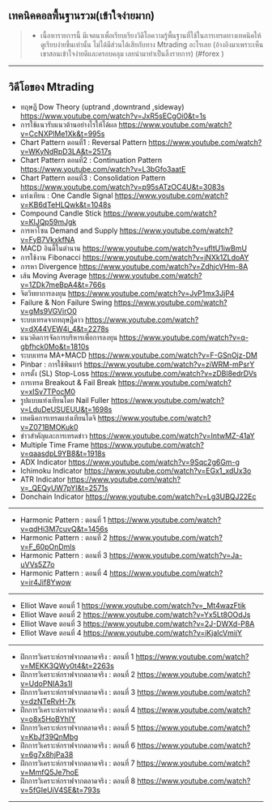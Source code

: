## เทคนิคคอลพื้นฐานรวม(เข้าใจง่ายมาก)
 > - เนื้อหารายการนี้ มีเจตนาเพื่อเรียบเรียงวิดีโอความรู้พื้นฐานที่ใช้ในการเทรดทางเทคนิคให้ดูเรียบง่ายขึ้นเท่านั้น ไม่ได้มีส่วนได้เสียกับทาง Mtrading อะไรเลย (อ้างอิงมาเพราะเห็นเขาสอนเข้าใจง่ายดีและครอบคลุม เลยนำมาทำเป็นลิ้งรายการ) (#forex )
 ---
## วิดีโอของ Mtrading
 - ทฤษฎี Dow Theory (uptrand ,downtrand ,sideway) https://www.youtube.com/watch?v=JxR5sECgOi0&t=1s
 - การใช้แนวรับแนวต้านอย่างไรให้ได้ผล https://www.youtube.com/watch?v=CcNXPlMe1Xk&t=995s
 - Chart Pattern ตอนที่1 : Reversal Pattern https://www.youtube.com/watch?v=WKyNdRpD3LA&t=2517s
 - Chart Pattern ตอนที่2 : Continuation Pattern https://www.youtube.com/watch?v=L3bGfo3aatE
 - Chart Pattern ตอนที่3 : Consolidation Pattern https://www.youtube.com/watch?v=p95sATzOC4U&t=3083s
 - แท่งเทียน : One Candle Signal https://www.youtube.com/watch?v=KB6dTeHLQwk&t=1048s
 - Compound Candle Stick https://www.youtube.com/watch?v=KlJQp59mJgk
 - การหาโซน Demand and Supply https://www.youtube.com/watch?v=FyB7VkxkfNA
 - MACD อินดี้ในตำนาน https://www.youtube.com/watch?v=ufltU1iwBmU
 - การใช้งาน Fibonacci https://www.youtube.com/watch?v=jNXk1ZLdoAY
 - การหา Divergence https://www.youtube.com/watch?v=ZdhjcVHm-8A
 - เส้น Moving Average https://www.youtube.com/watch?v=1ZDk7meBpA4&t=766s
 - จิตวิทยาการลงทุน https://www.youtube.com/watch?v=JvP1mx3JjP4
 - Failure & Non Failure Swing https://www.youtube.com/watch?v=gMs9VGVirO0
 - ระบบเทรดจากทฤษฎีดาว https://www.youtube.com/watch?v=dX44VEW4i_4&t=2278s
 - แนวคิดการจัดการบริหารเพื่อการลงทุน https://www.youtube.com/watch?v=q-gbfhck0Mo&t=1810s
 - ระบบเทรด MA+MACD https://www.youtube.com/watch?v=F-GSnOjz-DM
 - Pinbar : การใช้พินบาร์ https://www.youtube.com/watch?v=ziWRM-mPsrY
 - การตั้ง (SL) Stop-Loss https://www.youtube.com/watch?v=zDBl8edrDVs
 - การเทรด Breakout & Fail Break https://www.youtube.com/watch?v=xISv7TPocM0
 - รูปแบบแท่งเทียนโดย Nail Fuller https://www.youtube.com/watch?v=LduDeUSUEUU&t=1698s
 - เทคนิคการเทรดแท่งเทียนโดจิ https://www.youtube.com/watch?v=Z071BMOKuk0
 - ข่าวสำคัญและการเทรดข่าว https://www.youtube.com/watch?v=IntwMZ-41aY
 - Multiple Time Frame https://www.youtube.com/watch?v=qaasdpL9YB8&t=1918s
 - ADX Indicator https://www.youtube.com/watch?v=9Sqc2g6Gm-g
 - Ichimoku Indicator https://www.youtube.com/watch?v=EGx1_xdUx3o
 - ATR Indicator https://www.youtube.com/watch?v=_QEQyUW7pYI&t=2571s
 - Donchain Indicator https://www.youtube.com/watch?v=Lg3UBQJ22Ec
 ---
 - Harmonic Pattern : ตอนที่ 1 https://www.youtube.com/watch?v=qdHi3M7cuvQ&t=1456s
 - Harmonic Pattern : ตอนที่ 2 https://www.youtube.com/watch?v=F_60pOnDmls
 - Harmonic Pattern : ตอนที่ 3 https://www.youtube.com/watch?v=Ja-uVVs5Z7o
 - Harmonic Pattern : ตอนที่ 4 https://www.youtube.com/watch?v=ir4Jif8Ywow
 ---
 - Elliot Wave ตอนที่ 1 https://www.youtube.com/watch?v=_Mt4wazFtik
 - Elliot Wave ตอนที่ 2 https://www.youtube.com/watch?v=Yx5Lt8OOdJs
 - Elliot Wave ตอนที่ 3 https://www.youtube.com/watch?v=2J-DWXd-P8A
 - Elliot Wave ตอนที่ 4 https://www.youtube.com/watch?v=iKjaIcVmijY
 ---
 - ฝึกการวิเคราะห์กราฟจากตลาดจริง : ตอนที่ 1 https://www.youtube.com/watch?v=MEKK3QWy0t4&t=2263s
 - ฝึกการวิเคราะห์กราฟจากตลาดจริง : ตอนที่ 2 https://www.youtube.com/watch?v=UdoPNIA3s1I
 - ฝึกการวิเคราะห์กราฟจากตลาดจริง : ตอนที่ 3 https://www.youtube.com/watch?v=dzNTeRvH-7k
 - ฝึกการวิเคราะห์กราฟจากตลาดจริง : ตอนที่ 4 https://www.youtube.com/watch?v=o8x5HoBYhIY
 - ฝึกการวิเคราะห์กราฟจากตลาดจริง : ตอนที่ 5 https://www.youtube.com/watch?v=KbJf39QnMbg
 - ฝึกการวิเคราะห์กราฟจากตลาดจริง : ตอนที่ 6 https://www.youtube.com/watch?v=6g7x8hjPa38
 - ฝึกการวิเคราะห์กราฟจากตลาดจริง : ตอนที่ 7 https://www.youtube.com/watch?v=MmfQ5Je7hoE
 - ฝึกการวิเคราะห์กราฟจากตลาดจริง : ตอนที่ 8 https://www.youtube.com/watch?v=5fGIeUiV4SE&t=793s
 ---
 
